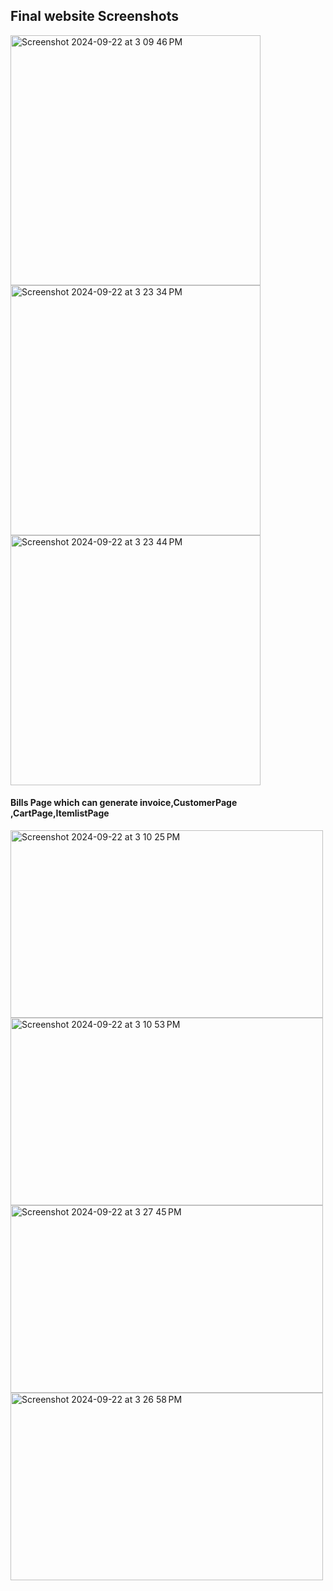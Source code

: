 
<h2> Final website Screenshots</h2>
<img width="400" alt="Screenshot 2024-09-22 at 3 09 46 PM" src="https://github.com/user-attachments/assets/204c009f-3bc7-4a0e-ac39-c0e85d60de76">


<img width="400" alt="Screenshot 2024-09-22 at 3 23 34 PM" src="https://github.com/user-attachments/assets/fccbdd41-d92f-401f-bdc2-0b692facc430">


<img width="400" alt="Screenshot 2024-09-22 at 3 23 44 PM" src="https://github.com/user-attachments/assets/c8cabbd7-624c-41d2-96c0-ecaf9d05192d">







<h4>Bills Page which can generate invoice,CustomerPage ,CartPage,ItemlistPage</h4>
<img width="500" height="300" alt="Screenshot 2024-09-22 at 3 10 25 PM" src="https://github.com/user-attachments/assets/1c03641e-bae6-4c73-8f11-347c4a768283">

<img width="500" height="300" alt="Screenshot 2024-09-22 at 3 10 53 PM" src="https://github.com/user-attachments/assets/14dbdd3c-98ed-4b6a-a0ea-36c7a3367f1c">


<img width="500" height="300" alt="Screenshot 2024-09-22 at 3 27 45 PM" src="https://github.com/user-attachments/assets/cbdd7d57-3431-44c7-a250-eb289c4db803">


<img width="500" height="300" alt="Screenshot 2024-09-22 at 3 26 58 PM" src="https://github.com/user-attachments/assets/2ce49039-2cf5-4770-b0b5-036ba8da3d4a">

